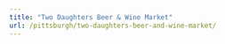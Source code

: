 ```yaml
---
title: "Two Daughters Beer & Wine Market"
url: /pittsburgh/two-daughters-beer-and-wine-market/
---
```

